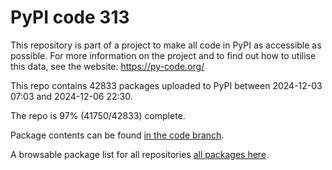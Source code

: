 # PyPI code 313

This repository is part of a project to make all code in PyPI as accessible as possible. For more information 
on the project and to find out how to utilise this data, see the website: https://py-code.org/

This repo contains 42833 packages uploaded to PyPI between 
2024-12-03 07:03 and 2024-12-06 22:30.

The repo is 97% (41750/42833) complete.

Package contents can be found [in the code branch](https://github.com/pypi-data/pypi-mirror-313/tree/code/packages).

A browsable package list for all repositories [all packages here](https://py-code.org/repositories/pypi-mirror-313).


